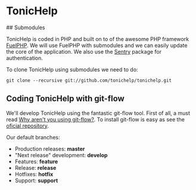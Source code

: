 # TonicHelp


## Submodules

TonicHelp is coded in PHP and built on to of the awesome PHP framework [FuelPHP](http://fuelphp.com). We will use FuelPHP with submodules and we can easily update the core of the application. We also use the [Sentry](https://github.com/cartalyst/sentry) package for authentication.

To clone TonicHelp using submodules we need to do:

    git clone --recursive git://github.com/tonichelp/tonichelp.git


## Coding TonicHelp  with git-flow

We'll develop TonicHelp using the fantastic git-flow tool. First of all, a must read [Why aren't you using git-flow?](http://jeffkreeftmeijer.com/2010/why-arent-you-using-git-flow/). To install git-flow is easy as see the [oficial repository](https://raw.github.com/nvie/gitflow/).

Our default branches:

- Production releases: **master**
- "Next release" development: **develop**
- Features: **feature**
- Release: **release**
- Hotfixes: **hotfix**
- Support: **support**
